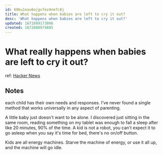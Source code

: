 ```yaml
---
id: 69bu1eau6ojgv7ez4nm7c8j
title: What happens when babies are left to cry it out?
desc: 'What happens when babies are left to cry it out?'
updated: 1672889173086
created: 1672888974885
---
```

# What really happens when babies are left to cry it out?

ref: [Hacker News](https://news.ycombinator.com/item?id=34173006)

## Notes

each child has their own needs and responses. I’ve never found a single method that works universally in any aspect of parenting.

A little baby just doesn't want to be alone. I discovered just sitting in the same room, reading something on my tablet was enough to fall a sleep after like 20 minutes, 90% of the time. A kid is not a robot, you can't expect it to go asleep when you say it's time for bed, there's no on/off button.

Kids are all energy machines. Starve the machine of energy, or use it all up, and the machine will go idle.